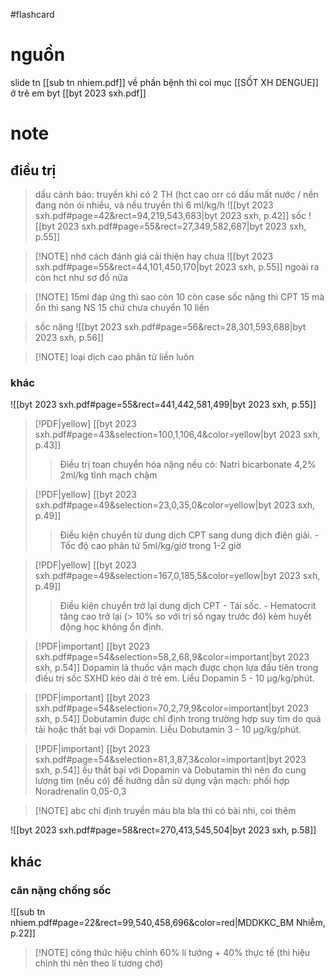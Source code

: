 #flashcard 
# nguồn
slide tn [[sub tn nhiem.pdf]]
về phần bệnh thì coi mục [[SỐT XH DENGUE]] ở trẻ em
byt [[byt 2023 sxh.pdf]]

# note
## điều trị
> dấu cảnh báo: truyền khi có 2 TH (hct cao orr có dấu mất nước / nền đang nôn ói nhiều, và nếu truyền thì 6 ml/kg/h
![[byt 2023 sxh.pdf#page=42&rect=94,219,543,683|byt 2023 sxh, p.42]]
> sốc
![[byt 2023 sxh.pdf#page=55&rect=27,349,582,687|byt 2023 sxh, p.55]]

> [!NOTE] nhớ cách đánh giá cải thiện hay chưa
> ![[byt 2023 sxh.pdf#page=55&rect=44,101,450,170|byt 2023 sxh, p.55]]
> ngoài ra còn hct như sơ đồ nữa

> [!NOTE] 15ml đáp ứng thì sao
> còn 10
> còn case sốc nặng thì CPT 15 mà ổn thì sang NS 15 chứ chưa chuyển 10 liền

> sốc nặng
![[byt 2023 sxh.pdf#page=56&rect=28,301,593,688|byt 2023 sxh, p.56]]

> [!NOTE] loại dịch
> cao phân tử liền luôn
### khác
![[byt 2023 sxh.pdf#page=55&rect=441,442,581,499|byt 2023 sxh, p.55]]
> [!PDF|yellow] [[byt 2023 sxh.pdf#page=43&selection=100,1,106,4&color=yellow|byt 2023 sxh, p.43]]
> >  Điều trị toan chuyển hóa nặng nếu có: Natri bicarbonate 4,2% 2ml/kg tĩnh mạch chậm


> [!PDF|yellow] [[byt 2023 sxh.pdf#page=49&selection=23,0,35,0&color=yellow|byt 2023 sxh, p.49]]
> >  Điều kiện chuyển từ dung dịch CPT sang dung dịch điện giải. - Tốc độ cao phân tử 5ml/kg/giờ trong 1-2 giờ

> [!PDF|yellow] [[byt 2023 sxh.pdf#page=49&selection=167,0,185,5&color=yellow|byt 2023 sxh, p.49]]
> > Điều kiện chuyển trở lại dung dịch CPT - Tái sốc. - Hematocrit tăng cao trở lại (> 10% so với trị số ngay trước đó) kèm huyết động học không ổn định.

> [!PDF|important] [[byt 2023 sxh.pdf#page=54&selection=58,2,68,9&color=important|byt 2023 sxh, p.54]]
> Dopamin là thuốc vận mạch được chọn lựa đầu tiên trong điều trị sốc SXHD kéo dài ở trẻ em. Liều Dopamin 5 - 10 μg/kg/phút.

> [!PDF|important] [[byt 2023 sxh.pdf#page=54&selection=70,2,79,9&color=important|byt 2023 sxh, p.54]]
> Dobutamin được chỉ định trong trường hợp suy tim do quá tải hoặc thất bại với Dopamin. Liều Dobutamin 3 - 10 μg/kg/phút.

> [!PDF|important] [[byt 2023 sxh.pdf#page=54&selection=81,3,87,3&color=important|byt 2023 sxh, p.54]]
> ếu thất bại với Dopamin và Dobutamin thì nên đo cung lượng tim (nếu có) để hướng dẫn sử dụng vận mạch: phối hợp Noradrenalin 0,05-0,3

> [!NOTE] abc
> chỉ định truyền máu bla bla thì có bài nhi, coi thêm

![[byt 2023 sxh.pdf#page=58&rect=270,413,545,504|byt 2023 sxh, p.58]]
## khác
### cân nặng chống sốc
![[sub tn nhiem.pdf#page=22&rect=99,540,458,696&color=red|MDDKKC_BM Nhiễm, p.22]]
> [!NOTE] công thức hiệu chỉnh
> 60% lí tưởng + 40% thực tế (thì hiệu chỉnh thì nên theo lí tương chớ)

